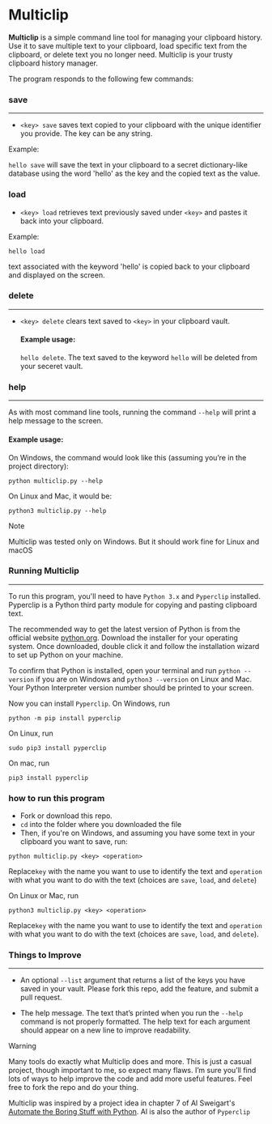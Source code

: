 # Multiclip

**Multiclip** is a simple command line tool for managing your clipboard history. Use it to save multiple text to your clipboard, load specific text from the clipboard, or delete text you no longer need. Multiclip is your trusty clipboard history manager. 

The program responds to the following few commands:

### save
---

* `<key> save` saves text copied to your clipboard with the unique identifier you provide. The key can be any string. 

Example: 

`hello save` will save the text in your clipboard to a secret dictionary-like database using the word 'hello' as the key and the copied text as the value.

### load

* `<key> load` retrieves text previously saved under `<key>` and pastes it back into your clipboard.

Example:

```
hello load
```

text associated with the keyword 'hello' is copied back to your clipboard and displayed on the screen. 

### delete
---

* `<key> delete` clears text saved to `<key>` in your clipboard vault.

  #### Example usage:

  `hello delete`. The text saved to the keyword `hello` will be deleted from your seceret vault.

### help
---

As with most command line tools, running  the command `--help` will print a help message to the screen. 

#### Example usage:

On Windows, the command would look like this (assuming you’re in the project directory):

`python multiclip.py --help`

On Linux and Mac, it would be:

`python3 multiclip.py --help`

> [!NOTE]
> Multiclip was tested only on Windows. But it should work fine for Linux and macOS

### Running Multiclip
---

To run this program, you'll need to have `Python 3.x` and `Pyperclip` installed. Pyperclip is a Python third party module for copying and pasting clipboard text. 

The recommended way to get the latest version of Python is from the official website [python.org](https://www.python.org/). Download the installer for your operating system. Once downloaded, double click it and follow the installation wizard to set up Python on your machine. 

To confirm that Python is installed, open your terminal and run `python --version` if you are on Windows and `python3 --version` on Linux and Mac. Your Python Interpreter version number should be printed to your screen. 

Now you can install `Pyperclip`. On Windows, run

`python -m pip install pyperclip`

On Linux, run

`sudo pip3 install pyperclip`

On mac, run

`pip3 install pyperclip`

### how to run this program

* Fork or download this repo.
* `cd` into the folder where you downloaded the file
* Then, if you're on Windows, and assuming you have some text in your clipboard you want to save, run:

```
python multiclip.py <key> <operation>
```
Replace`key` with the name you want to use to identify the text and `operation` with what you want to do with the text (choices are `save`, `load`, and `delete`)

On Linux or Mac, run
```
python3 multiclip.py <key> <operation> 
```
Replace`key` with the name you want to use to identify the text and `operation` with what you want to do with the text (choices are `save`, `load`, and `delete`).

### Things to Improve
---

- An optional `--list` argument that returns a list of the keys you have saved in your vault. Please fork this repo, add the feature, and submit a pull request. 

- The help message. The text that’s printed when you run the `--help` command is not properly formatted. The help text for each argument should appear on a new line to improve readability. 

> [!WARNING]
>  Many tools do exactly what Multiclip does and more. This is just a casual project, though important to me, so expect many flaws. I’m sure you’ll find lots of ways to help improve the code and add more useful features. Feel free to fork the repo and do your thing. 

Multiclip was inspired by a project idea in chapter 7 of Al Sweigart's [Automate the Boring Stuff with Python](https://automatetheboringstuff.com/). Al is also the author of `Pyperclip`
